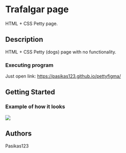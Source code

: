 # Trafalgar page

HTML + CSS Petty page.

## Description

HTML + CSS Petty (dogs) page with no functionality.

### Executing program

Just open link: https://pasikas123.github.io/pettyfigma/

## Getting Started

### Example of how it looks

<img src="images/trafalgar.png">

## Authors

Pasikas123
